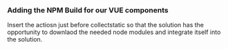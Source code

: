 ### Adding the NPM Build for our VUE components

Insert the actiosn just before collectstatic so that the solution has the opportunity to downlaod the needed node modules and integrate itself into the solution.
